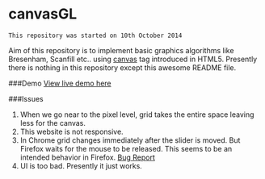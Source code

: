 canvasGL
========

`This repository was started on 10th October 2014`

Aim of this repository is to implement basic graphics algorithms like Bresenham, Scanfill etc.. using [canvas](https://html.spec.whatwg.org/multipage/scripting.html#the-canvas-element) tag introduced in HTML5. Presently there is nothing in this repository except this awesome README file. 

###Demo
[View live demo here](http://nitishch.github.io/canvasGL)

###Issues

1. When we go near to the pixel level, grid takes the entire space leaving less for the canvas.
2. This website is not responsive.
3. In Chrome grid changes immediately after the slider is moved. But Firefox waits for the mouse to be released. This seems to be an intended behavior in Firefox. [Bug Report](https://bugzilla.mozilla.org/show_bug.cgi?id=853670)
4. UI is too bad. Presently it just works. 
